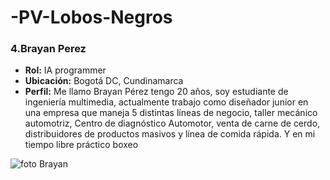 # -PV-Lobos-Negros

### 4.Brayan Perez
- **Rol:** IA programmer
- **Ubicación:** Bogotá DC, Cundinamarca
- **Perfil:** Me llamo Brayan Pérez tengo 20 años, soy estudiante de ingeniería multimedia, actualmente trabajo como diseñador junior en una empresa que maneja 5 distintas líneas de negocio, taller mecánico automotriz, Centro de diagnóstico Automotor, venta de carne de cerdo, distribuidores de productos masivos y línea de comida rápida. Y en mi tiempo libre práctico boxeo

![foto Brayan](IMG_20240602_082410.jpg)